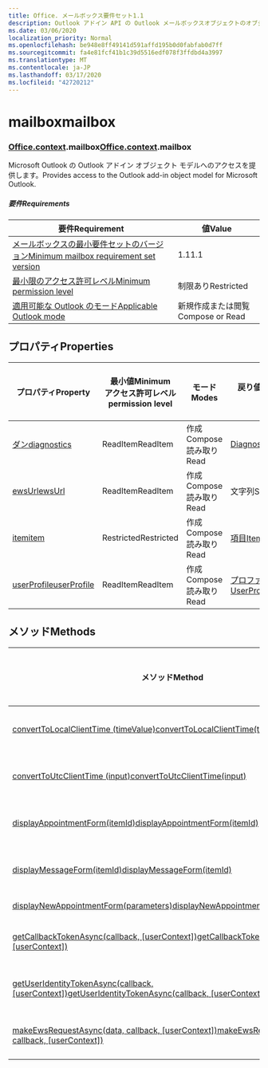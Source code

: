 ```yaml
---
title: Office. メールボックス要件セット1.1
description: Outlook アドイン API の Outlook メールボックスオブジェクトのオブジェクトモデル (Mailbox API 1.1 バージョン)。
ms.date: 03/06/2020
localization_priority: Normal
ms.openlocfilehash: be948e8ff49141d591affd195b0d0fabfab0d7ff
ms.sourcegitcommit: fa4e81fcf41b1c39d5516edf078f3ffdbd4a3997
ms.translationtype: MT
ms.contentlocale: ja-JP
ms.lasthandoff: 03/17/2020
ms.locfileid: "42720212"
---
```

# <a name="mailbox"></a><span data-ttu-id="15da5-103">mailbox</span><span class="sxs-lookup"><span data-stu-id="15da5-103">mailbox</span></span>

### <a name="officecontextmailbox"></a><span data-ttu-id="15da5-104">[Office](office.md)[.context](office.context.md).mailbox</span><span class="sxs-lookup"><span data-stu-id="15da5-104">[Office](office.md)[.context](office.context.md).mailbox</span></span>

<span data-ttu-id="15da5-105">Microsoft Outlook の Outlook アドイン オブジェクト モデルへのアクセスを提供します。</span><span class="sxs-lookup"><span data-stu-id="15da5-105">Provides access to the Outlook add-in object model for Microsoft Outlook.</span></span>

##### <a name="requirements"></a><span data-ttu-id="15da5-106">要件</span><span class="sxs-lookup"><span data-stu-id="15da5-106">Requirements</span></span>

|<span data-ttu-id="15da5-107">要件</span><span class="sxs-lookup"><span data-stu-id="15da5-107">Requirement</span></span>| <span data-ttu-id="15da5-108">値</span><span class="sxs-lookup"><span data-stu-id="15da5-108">Value</span></span>|
|---|---|
|[<span data-ttu-id="15da5-109">メールボックスの最小要件セットのバージョン</span><span class="sxs-lookup"><span data-stu-id="15da5-109">Minimum mailbox requirement set version</span></span>](../../requirement-sets/outlook-api-requirement-sets.md)| <span data-ttu-id="15da5-110">1.1</span><span class="sxs-lookup"><span data-stu-id="15da5-110">1.1</span></span>|
|[<span data-ttu-id="15da5-111">最小限のアクセス許可レベル</span><span class="sxs-lookup"><span data-stu-id="15da5-111">Minimum permission level</span></span>](../../../outlook/understanding-outlook-add-in-permissions.md)| <span data-ttu-id="15da5-112">制限あり</span><span class="sxs-lookup"><span data-stu-id="15da5-112">Restricted</span></span>|
|[<span data-ttu-id="15da5-113">適用可能な Outlook のモード</span><span class="sxs-lookup"><span data-stu-id="15da5-113">Applicable Outlook mode</span></span>](../../../outlook/outlook-add-ins-overview.md#extension-points)| <span data-ttu-id="15da5-114">新規作成または閲覧</span><span class="sxs-lookup"><span data-stu-id="15da5-114">Compose or Read</span></span>|

## <a name="properties"></a><span data-ttu-id="15da5-115">プロパティ</span><span class="sxs-lookup"><span data-stu-id="15da5-115">Properties</span></span>

| <span data-ttu-id="15da5-116">プロパティ</span><span class="sxs-lookup"><span data-stu-id="15da5-116">Property</span></span> | <span data-ttu-id="15da5-117">最小値</span><span class="sxs-lookup"><span data-stu-id="15da5-117">Minimum</span></span><br><span data-ttu-id="15da5-118">アクセス許可レベル</span><span class="sxs-lookup"><span data-stu-id="15da5-118">permission level</span></span> | <span data-ttu-id="15da5-119">モード</span><span class="sxs-lookup"><span data-stu-id="15da5-119">Modes</span></span> | <span data-ttu-id="15da5-120">戻り値の種類</span><span class="sxs-lookup"><span data-stu-id="15da5-120">Return type</span></span> | <span data-ttu-id="15da5-121">最小値</span><span class="sxs-lookup"><span data-stu-id="15da5-121">Minimum</span></span><br><span data-ttu-id="15da5-122">要件セット</span><span class="sxs-lookup"><span data-stu-id="15da5-122">requirement set</span></span> |
|---|---|---|---|:---:|
| [<span data-ttu-id="15da5-123">ダン</span><span class="sxs-lookup"><span data-stu-id="15da5-123">diagnostics</span></span>](/javascript/api/outlook/office.mailbox?view=outlook-js-1.1#diagnostics) | <span data-ttu-id="15da5-124">ReadItem</span><span class="sxs-lookup"><span data-stu-id="15da5-124">ReadItem</span></span> | <span data-ttu-id="15da5-125">作成</span><span class="sxs-lookup"><span data-stu-id="15da5-125">Compose</span></span><br><span data-ttu-id="15da5-126">読み取り</span><span class="sxs-lookup"><span data-stu-id="15da5-126">Read</span></span> | [<span data-ttu-id="15da5-127">Diagnostics</span><span class="sxs-lookup"><span data-stu-id="15da5-127">Diagnostics</span></span>](/javascript/api/outlook/office.diagnostics?view=outlook-js-1.1) | [<span data-ttu-id="15da5-128">1.1</span><span class="sxs-lookup"><span data-stu-id="15da5-128">1.1</span></span>](../requirement-set-1.1/outlook-requirement-set-1.1.md) |
| [<span data-ttu-id="15da5-129">ewsUrl</span><span class="sxs-lookup"><span data-stu-id="15da5-129">ewsUrl</span></span>](/javascript/api/outlook/office.mailbox?view=outlook-js-1.1#ewsurl) | <span data-ttu-id="15da5-130">ReadItem</span><span class="sxs-lookup"><span data-stu-id="15da5-130">ReadItem</span></span> | <span data-ttu-id="15da5-131">作成</span><span class="sxs-lookup"><span data-stu-id="15da5-131">Compose</span></span><br><span data-ttu-id="15da5-132">読み取り</span><span class="sxs-lookup"><span data-stu-id="15da5-132">Read</span></span> | <span data-ttu-id="15da5-133">文字列</span><span class="sxs-lookup"><span data-stu-id="15da5-133">String</span></span> | [<span data-ttu-id="15da5-134">1.1</span><span class="sxs-lookup"><span data-stu-id="15da5-134">1.1</span></span>](../requirement-set-1.1/outlook-requirement-set-1.1.md) |
| [<span data-ttu-id="15da5-135">item</span><span class="sxs-lookup"><span data-stu-id="15da5-135">item</span></span>](office.context.mailbox.item.md) | <span data-ttu-id="15da5-136">Restricted</span><span class="sxs-lookup"><span data-stu-id="15da5-136">Restricted</span></span> | <span data-ttu-id="15da5-137">作成</span><span class="sxs-lookup"><span data-stu-id="15da5-137">Compose</span></span><br><span data-ttu-id="15da5-138">読み取り</span><span class="sxs-lookup"><span data-stu-id="15da5-138">Read</span></span> | [<span data-ttu-id="15da5-139">項目</span><span class="sxs-lookup"><span data-stu-id="15da5-139">Item</span></span>](/javascript/api/outlook/office.item?view=outlook-js-1.1) | [<span data-ttu-id="15da5-140">1.1</span><span class="sxs-lookup"><span data-stu-id="15da5-140">1.1</span></span>](../requirement-set-1.1/outlook-requirement-set-1.1.md) |
| [<span data-ttu-id="15da5-141">userProfile</span><span class="sxs-lookup"><span data-stu-id="15da5-141">userProfile</span></span>](/javascript/api/outlook/office.mailbox?view=outlook-js-1.1#userprofile) | <span data-ttu-id="15da5-142">ReadItem</span><span class="sxs-lookup"><span data-stu-id="15da5-142">ReadItem</span></span> | <span data-ttu-id="15da5-143">作成</span><span class="sxs-lookup"><span data-stu-id="15da5-143">Compose</span></span><br><span data-ttu-id="15da5-144">読み取り</span><span class="sxs-lookup"><span data-stu-id="15da5-144">Read</span></span> | [<span data-ttu-id="15da5-145">プロファイル</span><span class="sxs-lookup"><span data-stu-id="15da5-145">UserProfile</span></span>](/javascript/api/outlook/office.userprofile?view=outlook-js-1.1) | [<span data-ttu-id="15da5-146">1.1</span><span class="sxs-lookup"><span data-stu-id="15da5-146">1.1</span></span>](../requirement-set-1.1/outlook-requirement-set-1.1.md) |

## <a name="methods"></a><span data-ttu-id="15da5-147">メソッド</span><span class="sxs-lookup"><span data-stu-id="15da5-147">Methods</span></span>

| <span data-ttu-id="15da5-148">メソッド</span><span class="sxs-lookup"><span data-stu-id="15da5-148">Method</span></span> | <span data-ttu-id="15da5-149">最小値</span><span class="sxs-lookup"><span data-stu-id="15da5-149">Minimum</span></span><br><span data-ttu-id="15da5-150">アクセス許可レベル</span><span class="sxs-lookup"><span data-stu-id="15da5-150">permission level</span></span> | <span data-ttu-id="15da5-151">モード</span><span class="sxs-lookup"><span data-stu-id="15da5-151">Modes</span></span> | <span data-ttu-id="15da5-152">最小値</span><span class="sxs-lookup"><span data-stu-id="15da5-152">Minimum</span></span><br><span data-ttu-id="15da5-153">要件セット</span><span class="sxs-lookup"><span data-stu-id="15da5-153">requirement set</span></span> |
|---|---|---|:---:|
| [<span data-ttu-id="15da5-154">convertToLocalClientTime (timeValue)</span><span class="sxs-lookup"><span data-stu-id="15da5-154">convertToLocalClientTime(timeValue)</span></span>](/javascript/api/outlook/office.mailbox?view=outlook-js-1.1#converttolocalclienttime-timevalue-) | <span data-ttu-id="15da5-155">ReadItem</span><span class="sxs-lookup"><span data-stu-id="15da5-155">ReadItem</span></span> | <span data-ttu-id="15da5-156">作成</span><span class="sxs-lookup"><span data-stu-id="15da5-156">Compose</span></span><br><span data-ttu-id="15da5-157">読み取り</span><span class="sxs-lookup"><span data-stu-id="15da5-157">Read</span></span> | [<span data-ttu-id="15da5-158">1.1</span><span class="sxs-lookup"><span data-stu-id="15da5-158">1.1</span></span>](../requirement-set-1.1/outlook-requirement-set-1.1.md) |
| [<span data-ttu-id="15da5-159">convertToUtcClientTime (input)</span><span class="sxs-lookup"><span data-stu-id="15da5-159">convertToUtcClientTime(input)</span></span>](/javascript/api/outlook/office.mailbox?view=outlook-js-1.1#converttoutcclienttime-input-) | <span data-ttu-id="15da5-160">ReadItem</span><span class="sxs-lookup"><span data-stu-id="15da5-160">ReadItem</span></span> | <span data-ttu-id="15da5-161">作成</span><span class="sxs-lookup"><span data-stu-id="15da5-161">Compose</span></span><br><span data-ttu-id="15da5-162">読み取り</span><span class="sxs-lookup"><span data-stu-id="15da5-162">Read</span></span> | [<span data-ttu-id="15da5-163">1.1</span><span class="sxs-lookup"><span data-stu-id="15da5-163">1.1</span></span>](../requirement-set-1.1/outlook-requirement-set-1.1.md) |
| [<span data-ttu-id="15da5-164">displayAppointmentForm(itemId)</span><span class="sxs-lookup"><span data-stu-id="15da5-164">displayAppointmentForm(itemId)</span></span>](/javascript/api/outlook/office.mailbox?view=outlook-js-1.1#displayappointmentform-itemid-) | <span data-ttu-id="15da5-165">ReadItem</span><span class="sxs-lookup"><span data-stu-id="15da5-165">ReadItem</span></span> | <span data-ttu-id="15da5-166">作成</span><span class="sxs-lookup"><span data-stu-id="15da5-166">Compose</span></span><br><span data-ttu-id="15da5-167">読み取り</span><span class="sxs-lookup"><span data-stu-id="15da5-167">Read</span></span> | [<span data-ttu-id="15da5-168">1.1</span><span class="sxs-lookup"><span data-stu-id="15da5-168">1.1</span></span>](../requirement-set-1.1/outlook-requirement-set-1.1.md) |
| [<span data-ttu-id="15da5-169">displayMessageForm(itemId)</span><span class="sxs-lookup"><span data-stu-id="15da5-169">displayMessageForm(itemId)</span></span>](/javascript/api/outlook/office.mailbox?view=outlook-js-1.1#displaymessageform-itemid-) | <span data-ttu-id="15da5-170">ReadItem</span><span class="sxs-lookup"><span data-stu-id="15da5-170">ReadItem</span></span> | <span data-ttu-id="15da5-171">作成</span><span class="sxs-lookup"><span data-stu-id="15da5-171">Compose</span></span><br><span data-ttu-id="15da5-172">読み取り</span><span class="sxs-lookup"><span data-stu-id="15da5-172">Read</span></span> | [<span data-ttu-id="15da5-173">1.1</span><span class="sxs-lookup"><span data-stu-id="15da5-173">1.1</span></span>](../requirement-set-1.1/outlook-requirement-set-1.1.md) |
| [<span data-ttu-id="15da5-174">displayNewAppointmentForm(parameters)</span><span class="sxs-lookup"><span data-stu-id="15da5-174">displayNewAppointmentForm(parameters)</span></span>](/javascript/api/outlook/office.mailbox?view=outlook-js-1.1#displaynewappointmentform-parameters-) | <span data-ttu-id="15da5-175">ReadItem</span><span class="sxs-lookup"><span data-stu-id="15da5-175">ReadItem</span></span> | <span data-ttu-id="15da5-176">読み取り</span><span class="sxs-lookup"><span data-stu-id="15da5-176">Read</span></span> | [<span data-ttu-id="15da5-177">1.1</span><span class="sxs-lookup"><span data-stu-id="15da5-177">1.1</span></span>](../requirement-set-1.1/outlook-requirement-set-1.1.md) |
| <span data-ttu-id="15da5-178">[getCallbackTokenAsync(callback, [userContext])](/javascript/api/outlook/office.mailbox?view=outlook-js-1.1#getcallbacktokenasync-callback--usercontext-)</span><span class="sxs-lookup"><span data-stu-id="15da5-178">[getCallbackTokenAsync(callback, [userContext])](/javascript/api/outlook/office.mailbox?view=outlook-js-1.1#getcallbacktokenasync-callback--usercontext-)</span></span> | <span data-ttu-id="15da5-179">ReadItem</span><span class="sxs-lookup"><span data-stu-id="15da5-179">ReadItem</span></span> | <span data-ttu-id="15da5-180">作成</span><span class="sxs-lookup"><span data-stu-id="15da5-180">Compose</span></span><br><span data-ttu-id="15da5-181">読み取り</span><span class="sxs-lookup"><span data-stu-id="15da5-181">Read</span></span> | [<span data-ttu-id="15da5-182">1.3</span><span class="sxs-lookup"><span data-stu-id="15da5-182">1.3</span></span>](../requirement-set-1.3/outlook-requirement-set-1.3.md)<br>[<span data-ttu-id="15da5-183">1.1</span><span class="sxs-lookup"><span data-stu-id="15da5-183">1.1</span></span>](../requirement-set-1.1/outlook-requirement-set-1.1.md) |
| <span data-ttu-id="15da5-184">[getUserIdentityTokenAsync(callback, [userContext])](/javascript/api/outlook/office.mailbox?view=outlook-js-1.1#getuseridentitytokenasync-callback--usercontext-)</span><span class="sxs-lookup"><span data-stu-id="15da5-184">[getUserIdentityTokenAsync(callback, [userContext])](/javascript/api/outlook/office.mailbox?view=outlook-js-1.1#getuseridentitytokenasync-callback--usercontext-)</span></span> | <span data-ttu-id="15da5-185">ReadItem</span><span class="sxs-lookup"><span data-stu-id="15da5-185">ReadItem</span></span> | <span data-ttu-id="15da5-186">作成</span><span class="sxs-lookup"><span data-stu-id="15da5-186">Compose</span></span><br><span data-ttu-id="15da5-187">読み取り</span><span class="sxs-lookup"><span data-stu-id="15da5-187">Read</span></span> | [<span data-ttu-id="15da5-188">1.1</span><span class="sxs-lookup"><span data-stu-id="15da5-188">1.1</span></span>](../requirement-set-1.1/outlook-requirement-set-1.1.md) |
| <span data-ttu-id="15da5-189">[makeEwsRequestAsync(data, callback, [userContext])](/javascript/api/outlook/office.mailbox?view=outlook-js-1.1#makeewsrequestasync-data--callback--usercontext-)</span><span class="sxs-lookup"><span data-stu-id="15da5-189">[makeEwsRequestAsync(data, callback, [userContext])](/javascript/api/outlook/office.mailbox?view=outlook-js-1.1#makeewsrequestasync-data--callback--usercontext-)</span></span> | <span data-ttu-id="15da5-190">ReadWriteMailbox</span><span class="sxs-lookup"><span data-stu-id="15da5-190">ReadWriteMailbox</span></span> | <span data-ttu-id="15da5-191">作成</span><span class="sxs-lookup"><span data-stu-id="15da5-191">Compose</span></span><br><span data-ttu-id="15da5-192">読み取り</span><span class="sxs-lookup"><span data-stu-id="15da5-192">Read</span></span> | [<span data-ttu-id="15da5-193">1.1</span><span class="sxs-lookup"><span data-stu-id="15da5-193">1.1</span></span>](../requirement-set-1.1/outlook-requirement-set-1.1.md) |
